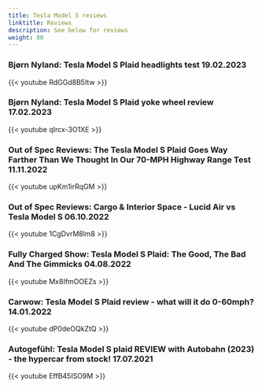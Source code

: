 ```yaml
---
title: Tesla Model S reviews
linktitle: Reviews
description: See below for reviews
weight: 80
---
```

### Bjørn Nyland: Tesla Model S Plaid headlights test 19.02.2023

{{< youtube RdGGd8B5Itw >}}
### Bjørn Nyland: Tesla Model S Plaid yoke wheel review 17.02.2023

{{< youtube qIrcx-3O1XE >}}
### Out of Spec Reviews: The Tesla Model S Plaid Goes Way Farther Than We Thought In Our 70-MPH Highway Range Test 11.11.2022

{{< youtube upKm1irRqGM >}}
### Out of Spec Reviews: Cargo & Interior Space - Lucid Air vs Tesla Model S 06.10.2022

{{< youtube 1CgDvrM8lm8 >}}
### Fully Charged Show: Tesla Model S Plaid: The Good, The Bad And The Gimmicks 04.08.2022

{{< youtube Mx8IfmOOEZs >}}
### Carwow: Tesla Model S Plaid review - what will it do 0-60mph? 14.01.2022

{{< youtube dP0deOQkZtQ >}}
### Autogefühl: Tesla Model S plaid REVIEW with Autobahn (2023) - the hypercar from stock! 17.07.2021

{{< youtube EffB45ISO9M >}}
